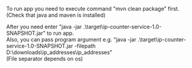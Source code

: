 To run app you need to execute command "mvn clean package" first.
<br>
(Check that java and maven is installed)

After you need enter "java -jar .\target\ip-counter-service-1.0-SNAPSHOT.jar" to run app.
<br>
Also, you can pass program argument e.g. "java -jar .\target\ip-counter-service-1.0-SNAPSHOT.jar -filepath D:\downloads\ip_addresses\ip_addresses"
<br>
(File separator depends on os)